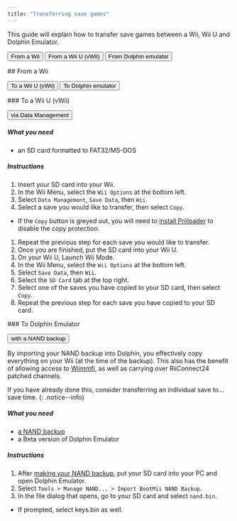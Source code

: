 ```yaml
---
title: "Transferring save games"
---
```


This guide will explain how to transfer save games between a Wii, Wii U and Dolphin Emulator.

<button class="btn btn--large btn--info tablinks" onClick="openTab_from(event, 'wii')">From a Wii</button>
<button class="btn btn--large btn--info tablinks" onClick="openTab_from(event, 'vwii')">From a Wii U (vWii)</button>
<button class="btn btn--large btn--info tablinks" onClick="openTab_from(event, 'dol')">From Dolphin emulator</button>

<div id="wii" class="tabcontent from" markdown="1">
## From a Wii

<button class="btn btn--info btn--large tablinks to" onClick="openTab_to(event, 'wii-vwii')">To a Wii U (vWii)</button>
<button class="btn btn--info btn--large tablinks to" onClick="openTab_to(event, 'wii-dol')">To Dolphin emulator</button>

<div id="wii-vwii" class="tabcontent to" markdown="1">
### To a Wii U (vWii)

<button class="btn btn--info btn--large tablinks via" onClick="openTab_via(event, 'wii-vwii-data')">via Data Management</button>

<div id="wii-vwii-data" class="tabcontent via" markdown="1">

##### What you need
- an SD card formatted to FAT32/MS-DOS

##### Instructions

1. Insert your SD card into your Wii.
1. In the Wii Menu, select the `Wii Options` at the bottom left.
1. Select `Data Management`, `Save Data`, then `Wii`.
1. Select a save you would like to transfer, then select `Copy`.
  * If the `Copy` button is greyed out, you will need to [install Priiloader](priiloader) to disable the copy protection.
1. Repeat the previous step for each save you would like to transfer.
1. Once you are finished, put the SD card into your Wii U.
1. On your Wii U, Launch Wii Mode.
1. In the Wii Menu, select the `Wii Options` at the bottom left.
1. Select `Save Data`, then `Wii`.
1. Select the `SD Card` tab at the top right.
1. Select one of the saves you have copied to your SD card, then select `Copy`.
1. Repeat the previous step for each save you have copied to your SD card.

</div>

</div>

<div id="wii-dol" class="tabcontent to" markdown="1">
### To Dolphin Emulator

<button class="btn btn--info tablinks via" onClick="openTab_via(event, 'wii-dol-nand')">with a NAND backup</button>

<div id="wii-dol-nand" class="tabcontent via" markdown="1">

By importing your NAND backup into Dolphin, you effectively copy everything on your Wii (at the time of the backup).
This also has the benefit of allowing access to [Wiimmfi](https://wiimmfi.de/), as well as carrying over RiiConnect24 patched channels.

If you have already done this, consider transferring an individual save to... save time.
{: .notice--info}

##### What you need
- [a NAND backup](bootmii)
- a Beta version of Dolphin Emulator

##### Instructions

1. After [making your NAND backup](bootmii), put your SD card into your PC and open Dolphin Emulator.
1. Select `Tools > Manage NAND... > Import BootMii NAND Backup`.
1. In the file dialog that opens, go to your SD card and select `nand.bin`.
  * If prompted, select keys.bin as well.

</div>

</div>

<script>
	const tablinks			= document.getElementsByClassName('tablinks');
	const tablinks_to		= document.getElementsByClassName('tablinks to');
	const tablinks_via		= document.getElementsByClassName('tablinks via');
    
	const tabcontent		= document.getElementsByClassName('tabcontent');
	const tabcontent_to		= document.getElementsByClassName('tabcontent to');
	const tabcontent_via	= document.getElementsByClassName('tabcontent via');
    
    for (e of tabcontent) { e.style.display = 'none'; }
    
    function openTab_from(evt, tabName) {
		for (t of tabcontent) t.style.display = 'none';
		for (b of tablinks) b.className = b.className.replace('btn--primary', 'btn--info');
		
		document.getElementById(tabName).style.display = 'block';
		evt.currentTarget.className = evt.currentTarget.className.replace('btn--info', 'btn--primary');
    }
    
    function openTab_to(evt, tabName) {
		for (t of tabcontent_to) t.style.display = 'none';
		for (t of tabcontent_via) t.style.display = 'none';
		for (b of tablinks_to) b.className = b.className.replace('btn--primary', 'btn--info');
		for (b of tablinks_via) b.className = b.className.replace('btn--primary', 'btn--info');
		
		document.getElementById(tabName).style.display = 'block';
		evt.currentTarget.className = evt.currentTarget.className.replace('btn--info', 'btn--primary');
    }
    
    function openTab_via(evt, tabName) {
		for (t of tabcontent_via) t.style.display = 'none';
		for (b of tablinks_via) b.className = b.className.replace('btn--primary', 'btn--info');
		
		document.getElementById(tabName).style.display = 'block';
		evt.currentTarget.className = evt.currentTarget.className.replace('btn--info', 'btn--primary');
    }
</script>